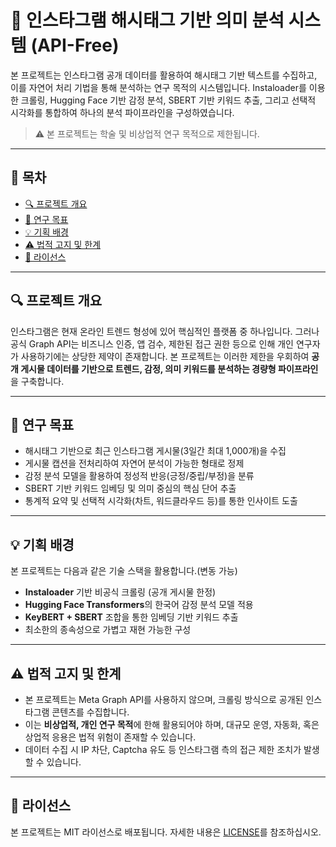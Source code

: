 
# 📘 인스타그램 해시태그 기반 의미 분석 시스템 (API-Free)

본 프로젝트는 인스타그램 공개 데이터를 활용하여 해시태그 기반 텍스트를 수집하고, 이를 자연어 처리 기법을 통해 분석하는 연구 목적의 시스템입니다. Instaloader를 이용한 크롤링, Hugging Face 기반 감정 분석, SBERT 기반 키워드 추출, 그리고 선택적 시각화를 통합하여 하나의 분석 파이프라인을 구성하였습니다.

> ⚠️ 본 프로젝트는 학술 및 비상업적 연구 목적으로 제한됩니다.

---

## 🧭 목차

- [🔍 프로젝트 개요](#-프로젝트-개요)
- [🎯 연구 목표](#-연구-목표)
- [💡 기획 배경](#-기획-배경)
- [⚠️ 법적 고지 및 한계](#-법적-고지-및-한계)
- [📜 라이선스](#-라이선스)

---

## 🔍 프로젝트 개요

인스타그램은 현재 온라인 트렌드 형성에 있어 핵심적인 플랫폼 중 하나입니다. 그러나 공식 Graph API는 비즈니스 인증, 앱 검수, 제한된 접근 권한 등으로 인해 개인 연구자가 사용하기에는 상당한 제약이 존재합니다. 본 프로젝트는 이러한 제한을 우회하여 **공개 게시물 데이터를 기반으로 트렌드, 감정, 의미 키워드를 분석하는 경량형 파이프라인**을 구축합니다.

---

## 🎯 연구 목표

- 해시태그 기반으로 최근 인스타그램 게시물(3일간 최대 1,000개)을 수집
- 게시물 캡션을 전처리하여 자연어 분석이 가능한 형태로 정제
- 감정 분석 모델을 활용하여 정성적 반응(긍정/중립/부정)을 분류
- SBERT 기반 키워드 임베딩 및 의미 중심의 핵심 단어 추출
- 통계적 요약 및 선택적 시각화(차트, 워드클라우드 등)를 통한 인사이트 도출

---

## 💡 기획 배경

본 프로젝트는 다음과 같은 기술 스택을 활용합니다.(변동 가능)

- **Instaloader** 기반 비공식 크롤링 (공개 게시물 한정)
- **Hugging Face Transformers**의 한국어 감정 분석 모델 적용
- **KeyBERT + SBERT** 조합을 통한 임베딩 기반 키워드 추출
- 최소한의 종속성으로 가볍고 재현 가능한 구성

---

## ⚠️ 법적 고지 및 한계

- 본 프로젝트는 Meta Graph API를 사용하지 않으며, 크롤링 방식으로 공개된 인스타그램 콘텐츠를 수집합니다.
- 이는 **비상업적, 개인 연구 목적**에 한해 활용되어야 하며, 대규모 운영, 자동화, 혹은 상업적 응용은 법적 위험이 존재할 수 있습니다.
- 데이터 수집 시 IP 차단, Captcha 유도 등 인스타그램 측의 접근 제한 조치가 발생할 수 있습니다.

---

## 📜 라이선스

본 프로젝트는 MIT 라이선스로 배포됩니다. 자세한 내용은 [LICENSE](./LICENSE)를 참조하십시오.
